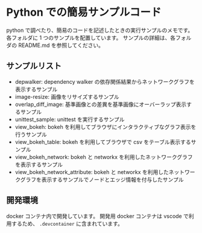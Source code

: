 # Python での簡易サンプルコード

python で調べたり、簡易のコードを記述したときの実行サンプルのメモです。
各フォルダに 1 つのサンプルを配置しています。
サンプルの詳細は、各フォルダの README.md を参照してください。

## サンプルリスト

- depwalker: dependency walker の依存関係結果からネットワークグラフを表示するサンプル
- image-resize: 画像をリサイズするサンプル
- overlap_diff_image: 基準画像との差異を基準画像にオーバーラップ表示するサンプル
- unittest_sample: unittest を実行するサンプル
- view_bokeh: bokeh を利用してブラウザにインタラクティブなグラフ表示を行うサンプル
- view_bokeh_table: bokeh を利用してブラウザで csv をテーブル表示するサンプル
- view_bokeh_network: bokeh と networkx を利用したネットワークグラフを表示するサンプル
- view_bokeh_network_attribute: bokeh と networkx を利用したネットワークグラフを表示するサンプルでノードとエッジ情報を付与したサンプル

## 開発環境

docker コンテナ内で開発しています。
開発用 docker コンテナは vscode で利用するため、 `.devcontainer` に含まれています。

